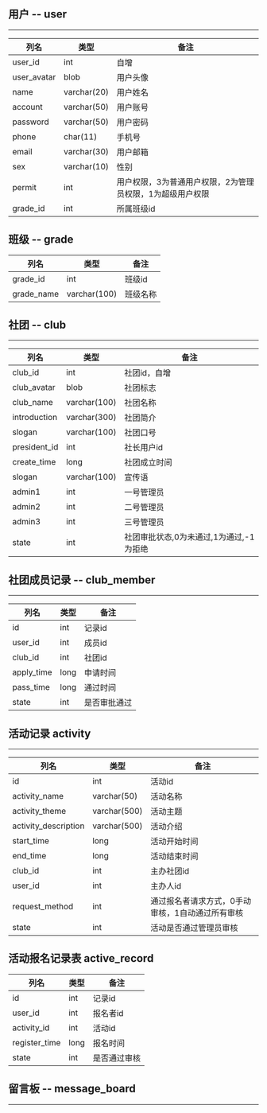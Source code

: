 ## 用户 -- user

----

| 列名 | 类型 | 备注 |
| --------- | --------- | --------- |
| user_id   | int       | 自增       |
| user_avatar | blob | 用户头像 |
|   name    |varchar(20)|   用户姓名 |
| account   |varchar(50)| 用户账号   |
| password | varchar(50) | 用户密码 |
| phone | char(11) | 手机号 |
| email | varchar(30) | 用户邮箱 |
| sex | varchar(10) | 性别 |
| permit |  int | 用户权限，3为普通用户权限，2为管理员权限，1为超级用户权限 |
| grade_id | int | 所属班级id |



## 班级 -- grade
| 列名 | 类型 | 备注 |
| --------- | --------- | --------- |
| grade_id | int | 班级id |
| grade_name | varchar(100) | 班级名称 |



## 社团 -- club

----

| 列名 | 类型 | 备注 |
| --------- | --------- | --------- |
| club_id | int | 社团id，自增 |
| club_avatar| blob | 社团标志 |
| club_name | varchar(100) | 社团名称 |
| introduction | varchar(300)| 社团简介 |
| slogan | varchar(100) | 社团口号 |
| president_id | int | 社长用户id |
| create_time | long | 社团成立时间 |
| slogan| varchar(100) | 宣传语 |
| admin1 | int | 一号管理员 |
| admin2 | int | 二号管理员 |
| admin3 | int | 三号管理员 |
| state | int | 社团审批状态,0为未通过,1为通过,-1为拒绝 |



## 社团成员记录 -- club_member

----

| 列名 | 类型 | 备注 |
| --------- | --------- | --------- |
| id | int | 记录id |
| user_id | int | 成员id |
| club_id | int  | 社团id |
| apply_time | long |申请时间 |
| pass_time | long | 通过时间 |
| state | int | 是否审批通过 |


## 活动记录 activity

---

| 列名 | 类型 | 备注 |
| --------- | --------- | --------- |
| id | int | 活动id |
| activity_name | varchar(50) | 活动名称 |
| activity_theme | varchar(500) | 活动主题 |
| activity_description | varchar(500) | 活动介绍 |
| start_time | long | 活动开始时间 |
| end_time | long | 活动结束时间 |
| club_id | int | 主办社团id |
| user_id | int | 主办人id |
| request_method | int | 通过报名者请求方式，0手动审核，1自动通过所有审核 |
| state | int | 活动是否通过管理员审核 |


## 活动报名记录表 active_record
| 列名 | 类型 | 备注 |
| --------- | --------- | --------- |
| id | int | 记录id |
| user_id | int | 报名者id |
| activity_id | int | 活动id |
| register_time | long | 报名时间 |
| state | int | 是否通过审核 |




## 留言板 -- message_board

----










